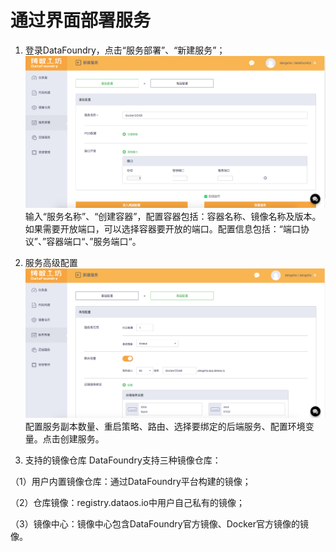 # 通过界面部署服务

1. 登录DataFoundry，点击“服务部署”、“新建服务”；
![](../../img/Deployment1.png)
输入“服务名称”、“创建容器”，配置容器包括：容器名称、镜像名称及版本。如果需要开放端口，可以选择容器要开放的端口。配置信息包括：“端口协议”、”容器端口“、”服务端口“。

1. 服务高级配置
![](../../img/Deployment2.png)
配置服务副本数量、重启策略、路由、选择要绑定的后端服务、配置环境变量。点击创建服务。

1. 支持的镜像仓库
DataFoundry支持三种镜像仓库：

（1）用户内置镜像仓库：通过DataFoundry平台构建的镜像；

（2）仓库镜像：registry.dataos.io中用户自己私有的镜像；

（3）镜像中心：镜像中心包含DataFoundry官方镜像、Docker官方镜像的镜像。

